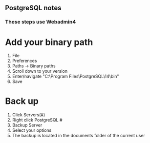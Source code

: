 ## PostgreSQL notes
### These steps use Webadmin4
# Add your binary path
1. File
2. Preferences
3. Paths -> Binary paths
4. Scroll down to your version
5. Enter/navigate "C:\Program Files\PostgreSQL\14\bin"
6. Save


# Back up
1. Click Servers(#)
2. Right click PostgreSQL #
3. Backup Server
4. Select your options
5. The backup is located in the documents folder of the current user
